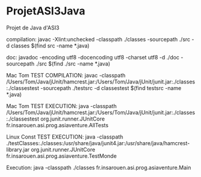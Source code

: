 # ProjetASI3Java
Projet de Java d'ASI3

compilation: javac -Xlint:unchecked -classpath ./classes -sourcepath ./src -d classes $(find src -name *.java)

doc: javadoc -encoding utf8 -docencoding utf8 -charset utf8 -d ./doc -sourcepath ./src $(find ./src -name *.java)


Mac Tom TEST COMPILATION: javac -classpath /Users/Tom/Java/jUnit/hamcrest.jar:/Users/Tom/Java/jUnit/junit.jar:./classes:./classestest -sourcepath ./testsrc -d classestest $(find testsrc -name *.java)

Mac Tom TEST EXECUTION: java -classpath /Users/Tom/Java/jUnit/hamcrest.jar:/Users/Tom/Java/jUnit/junit.jar:./classes:./classestest  org.junit.runner.JUnitCore fr.insarouen.asi.prog.asiaventure.AllTests

Linux Const TEST EXECUTION: java -classpath ./testClasses:./classes:/usr/share/java/junit4.jar:/usr/share/java/hamcrest-library.jar org.junit.runner.JUnitCore fr.insarouen.asi.prog.asiaventure.TestMonde

Execution: java -classpath ./classes fr.insarouen.asi.prog.asiaventure.Main
